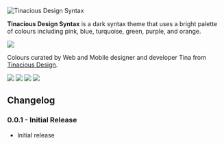 ![Tinacious Design Syntax](https://raw.githubusercontent.com/tinacious/vscode-tinacious-design-syntax/master/images/tinacious-design-syntax.png)

**Tinacious Design Syntax** is a dark syntax theme that uses a bright palette of colours including pink, blue, turquoise, green, purple, and orange.

![](https://raw.githubusercontent.com/tinacious/vscode-tinacious-design-syntax/master/images/tinacious-design-syntax-swatches.png)

Colours curated by Web and Mobile designer and developer Tina from [Tinacious Design](http://tinaciousdesign.com).

![](https://raw.githubusercontent.com/tinacious/vscode-tinacious-design-syntax/master/images/01_javascript-angular.png)
![](https://raw.githubusercontent.com/tinacious/vscode-tinacious-design-syntax/master/images/04_javascript-ember.png)
![](https://raw.githubusercontent.com/tinacious/vscode-tinacious-design-syntax/master/images/02_html.png)
![](https://raw.githubusercontent.com/tinacious/vscode-tinacious-design-syntax/master/images/03_stylus.png)


## Changelog

### 0.0.1 - Initial Release
- Initial release
